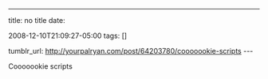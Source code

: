 ---
title: no title
date:

 2008-12-10T21:09:27-05:00 
tags:  []

tumblr_url: http://yourpalryan.com/post/64203780/cooooookie-scripts
\-\--

Cooooookie scripts
